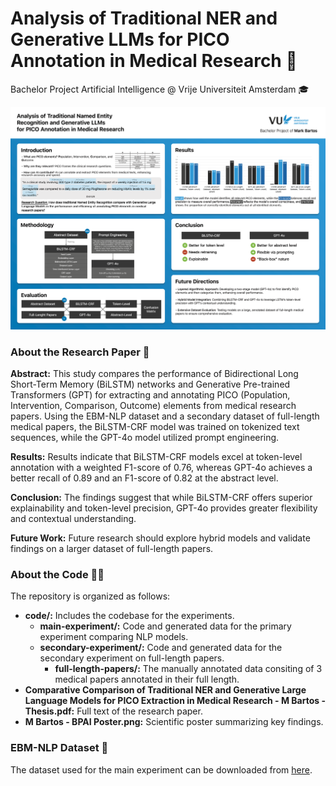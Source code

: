 # Analysis of Traditional NER and Generative LLMs for PICO Annotation in Medical Research 🔬
Bachelor Project Artificial Intelligence @ Vrije Universiteit Amsterdam 🎓 

![Poster](https://github.com/mrkbrts/vu-bpai/blob/main/M%20Bartos%20-%20BPAI%20Poster.png)

### About the Research Paper 📑
**Abstract:** This study compares the performance of Bidirectional Long Short-Term Memory (BiLSTM) networks and Generative Pre-trained Transformers (GPT) for extracting and annotating PICO (Population, Intervention, Comparison, Outcome) elements from medical research papers. Using the EBM-NLP dataset and a secondary dataset of full-length medical papers, the BiLSTM-CRF model was trained on tokenized text sequences, while the GPT-4o model utilized prompt engineering. 

**Results:** Results indicate that BiLSTM-CRF models excel at token-level annotation with a weighted F1-score of 0.76, whereas GPT-4o achieves a better recall of 0.89 and an F1-score of 0.82 at the abstract level.

**Conclusion:** The findings suggest that while BiLSTM-CRF offers superior explainability and token-level precision, GPT-4o provides greater flexibility and contextual understanding.

**Future Work:** Future research should explore hybrid models and validate findings on a larger dataset of full-length papers.

### About the Code 👨‍💻
The repository is organized as follows:

- **code/:** Includes the codebase for the experiments.
  - **main-experiment/:** Code and generated data for the primary experiment comparing NLP models.
  - **secondary-experiment/:** Code and generated data for the secondary experiment on full-length papers.
    - **full-length-papers/:** The manually annotated data consiting of 3 medical papers annotated in their full length.
- **Comparative Comparison of Traditional NER and Generative Large Language Models for PICO Extraction in Medical Research - M Bartos - Thesis.pdf:** Full text of the research paper.
- **M Bartos - BPAI Poster.png:** Scientific poster summarizing key findings.
   
### EBM-NLP Dataset 💽
The dataset used for the main experiment can be downloaded from [here](https://github.com/bepnye/EBM-NLP/tree/master).
